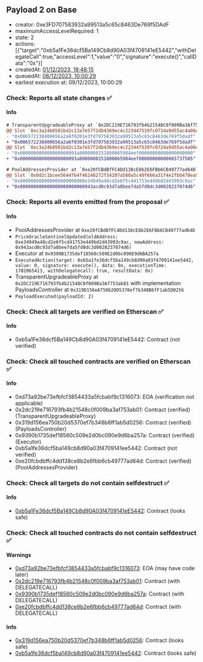 ## Payload 2 on Base

- creator: 0xe3FD707583932a99513a5c65c8463De769f5DAdF
- maximumAccessLevelRequired: 1
- state: 2
- actions: [{"target":"0xb5a1Fe36dcf5Ba149Cb8d90A03f4709141eE5442","withDelegateCall":true,"accessLevel":1,"value":"0","signature":"execute()","callData":"0x"}]
- createdAt: [01/12/2023, 18:48:15](https://basescan.org/tx/0x85e65220adc97446398a9734d177832c2718dc9cc010e3cd7f77638b330e16ca)
- queuedAt: [08/12/2023, 10:00:29](https://basescan.org/tx/0x11b126fa0c6a08d5b69902ad86798f304f30ded5df17135c3c60869d56d06dce)
- earliest execution at: 09/12/2023, 10:00:29

### Check: Reports all state changes :white_check_mark:

#### Info


```diff
# TransparentUpgradeableProxy at `0x2DC219E716793fb4b21548C0f009Ba3Af753ab01` with implementation PayloadsController at `0x319D156eA750b20D5370ef7b348B6fF1ab5D0256`
@@ Slot `0xc3a24b0501bd2c13a7e57f2db4369ec4c223447539fc0724a9d55ac4a06ebd4d` @@
- "0x006572238400656a2a6f0201e3fd707583932a99513a5c65c8463de769f5dadf"
+ "0x006572238400656a2a6f0301e3fd707583932a99513a5c65c8463de769f5dadf"
@@ Slot `0xc3a24b0501bd2c13a7e57f2db4369ec4c223447539fc0724a9d55ac4a06ebd4e` @@
- "0x000000000000000000093a8000000151800065984eef00000000000000000000"
+ "0x000000000000000000093a8000000151800065984eef00000000000065737505"
```

```diff
# PoolAddressesProvider at `0xe20fCBdBfFC4Dd138cE8b2E6FBb6CB49777ad64D`
@@ Slot `0x0d2c1bcee56447b4f46248272f34207a580a5c40f666a31f4e2fbb470ea53ab8` @@
- "0x000000000000000000000000e34949a48cd2e6f5cd41753e449bd2d43993c9ac"
+ "0x000000000000000000000000943acd0c93d7a8bee7da5fd0dc3d0028237074d6"
```


### Check: Reports all events emitted from the proposal :white_check_mark:

#### Info

- PoolAddressesProvider at `0xe20fCBdBfFC4Dd138cE8b2E6FBb6CB49777ad64D`
- `PriceOracleSentinelUpdated(oldAddress: 0xe34949a48cd2e6f5cd41753e449bd2d43993c9ac, newAddress: 0x943acd0c93d7a8bee7da5fd0dc3d0028237074d6)`
- Executor at `0x9390B1735def18560c509E2d0bc090E9d6BA257a`
- `ExecutedAction(target: 0xb5a1fe36dcf5ba149cb8d90a03f4709141ee5442, value: 0, signature: execute(), data: 0x, executionTime: 1702065413, withDelegatecall: true, resultData: 0x)`
- TransparentUpgradeableProxy at `0x2DC219E716793fb4b21548C0f009Ba3Af753ab01` with implementation PayloadsController at `0x319D156eA750b20D5370ef7b348B6fF1ab5D0256`
- `PayloadExecuted(payloadId: 2)`

### Check: Check all targets are verified on Etherscan :white_check_mark:

#### Info

- 0xb5a1Fe36dcf5Ba149Cb8d90A03f4709141eE5442: Contract (not verified)

### Check: Check all touched contracts are verified on Etherscan :white_check_mark:

#### Info

- 0xd73a92be73efbfcf3854433a5fcbabf9c1316073: EOA (verification not applicable)
- 0x2dc219e716793fb4b21548c0f009ba3af753ab01: Contract (verified) (TransparentUpgradeableProxy)
- 0x319d156ea750b20d5370ef7b348b6ff1ab5d0256: Contract (verified) (PayloadsController)
- 0x9390b1735def18560c509e2d0bc090e9d6ba257a: Contract (verified) (Executor)
- 0xb5a1fe36dcf5ba149cb8d90a03f4709141ee5442: Contract (not verified)
- 0xe20fcbdbffc4dd138ce8b2e6fbb6cb49777ad64d: Contract (verified) (PoolAddressesProvider)

### Check: Check all targets do not contain selfdestruct :white_check_mark:

#### Info

- [0xb5a1Fe36dcf5Ba149Cb8d90A03f4709141eE5442](https://basescan.org/address/0xb5a1Fe36dcf5Ba149Cb8d90A03f4709141eE5442): Contract (looks safe)

### Check: Check all touched contracts do not contain selfdestruct :white_check_mark:

#### Warnings

- [0xd73a92be73efbfcf3854433a5fcbabf9c1316073](https://basescan.org/address/0xd73a92be73efbfcf3854433a5fcbabf9c1316073): EOA (may have code later)
- [0x2dc219e716793fb4b21548c0f009ba3af753ab01](https://basescan.org/address/0x2dc219e716793fb4b21548c0f009ba3af753ab01): Contract (with DELEGATECALL)
- [0x9390b1735def18560c509e2d0bc090e9d6ba257a](https://basescan.org/address/0x9390b1735def18560c509e2d0bc090e9d6ba257a): Contract (with DELEGATECALL)
- [0xe20fcbdbffc4dd138ce8b2e6fbb6cb49777ad64d](https://basescan.org/address/0xe20fcbdbffc4dd138ce8b2e6fbb6cb49777ad64d): Contract (with DELEGATECALL)

#### Info

- [0x319d156ea750b20d5370ef7b348b6ff1ab5d0256](https://basescan.org/address/0x319d156ea750b20d5370ef7b348b6ff1ab5d0256): Contract (looks safe)
- [0xb5a1fe36dcf5ba149cb8d90a03f4709141ee5442](https://basescan.org/address/0xb5a1fe36dcf5ba149cb8d90a03f4709141ee5442): Contract (looks safe)

